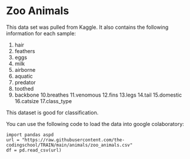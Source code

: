 # Zoo Animals


This data set was pulled from Kaggle. It also contains the following information for each sample:

1. hair
2. feathers
3. eggs
4. milk
5. airborne
6. aquatic
7. predator
8. toothed
9. backbone
10.breathes
11.venomous
12.fins
13.legs
14.tail
15.domestic
16.catsize
17.class_type


This dataset is good for classification.

You can use the following code to load the data into google colaboratory:
```
import pandas aspd
url = "https://raw.githubusercontent.com/the-codingschool/TRAIN/main/animals/zoo_animals.csv"
df = pd.read_csv(url)
```
